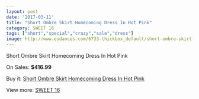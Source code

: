 ```yaml
---
layout: post
date: '2017-03-11'
title: "Short Ombre Skirt Homecoming Dress In Hot Pink"
category: SWEET 16
tags: ["short","special","crazy","sale","dress"]
image: http://www.eudances.com/6733-thickbox_default/short-ombre-skirt-homecoming-dress-in-hot-pink.jpg
---
```

Short Ombre Skirt Homecoming Dress In Hot Pink

On Sales: **$416.99**
<a href="https://www.eudances.com/en/sweet-16/2485-short-ombre-skirt-homecoming-dress-in-hot-pink.html"><amp-img layout="responsive" width="600" height="600" src="//www.eudances.com/6733-thickbox_default/short-ombre-skirt-homecoming-dress-in-hot-pink.jpg" alt="Short Ombre Skirt Homecoming Dress In Hot Pink 0" /></a>

Buy it: [Short Ombre Skirt Homecoming Dress In Hot Pink](https://www.eudances.com/en/sweet-16/2485-short-ombre-skirt-homecoming-dress-in-hot-pink.html "Short Ombre Skirt Homecoming Dress In Hot Pink")

View more: [SWEET 16](https://www.eudances.com/en/18-sweet-16 "SWEET 16")